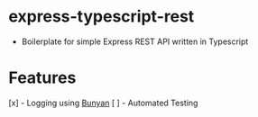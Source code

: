 # express-typescript-rest

* Boilerplate for simple Express REST API written in Typescript

# Features

[x] - Logging using [Bunyan](https://www.npmjs.com/package/bunyan)
[ ] - Automated Testing